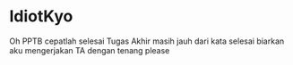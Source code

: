 # IdiotKyo

Oh PPTB cepatlah selesai Tugas Akhir masih jauh dari kata selesai biarkan aku mengerjakan TA dengan tenang please
